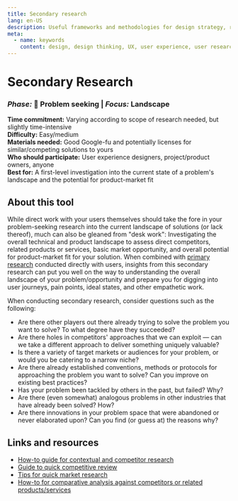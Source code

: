 ```yaml
---
title: Secondary research
lang: en-US
description: Useful frameworks and methodologies for design strategy, research and testing
meta:
  - name: keywords
    content: design, design thinking, UX, user experience, user research, user testing
---
```


# Secondary Research

### _Phase:_ 🔎 Problem seeking   \|   _Focus:_ Landscape

**Time commitment:** Varying according to scope of research needed, but slightly time-intensive  
**Difficulty:** Easy/medium  
**Materials needed:** Good Google-fu and potentially licenses for similar/competing solutions to yours  
**Who should participate:** User experience designers, project/product owners, anyone  
**Best for:** A first-level investigation into the current state of a problem's landscape and the potential for product-market fit

## About this tool

While direct work with your users themselves should take the fore in your problem-seeking research into the current landscape of solutions (or lack thereof), much can also be gleaned from "desk work": Investigating the overall technical and product landscape to assess direct competitors, related products or services, basic market opportunity, and overall potential for product-market fit for your solution. When combined with [primary research](primary-research.md) conducted directly with users, insights from this secondary research can put you well on the way to understanding the overall landscape of your problem/opportunity and prepare you for digging into user journeys, pain points, ideal states, and other empathetic work.

When conducting secondary research, consider questions such as the following:

* Are there other players out there already trying to solve the problem you want to solve? To what degree have they succeeded?
* Are there holes in competitors' approaches that we can exploit — can we take a different approach to deliver something uniquely valuable?
* Is there a variety of target markets or audiences for your problem, or would you be catering to a narrow niche?
* Are there already established conventions, methods or protocols for approaching the problem you want to solve? Can you improve on existing best practices?
* Has your problem been tackled by others in the past, but failed? Why?
* Are there (even somewhat) analogous problems in other industries that have already been solved? How?
* Are there innovations in your problem space that were abandoned or never elaborated upon? Can you find (or guess at) the reasons why?

## Links and resources

* [How-to guide for contextual and competitor research](http://www.designkit.org/methods/21)
* [Guide to quick competitive review](https://toolkit.mozilla.org/method/quick-competitive-review/)
* [Tips for quick market research](https://toolkit.mozilla.org/method/quick-market-research/)
* [How-to for comparative analysis against competitors or related products/services](https://methods.18f.gov/decide/comparative-analysis/)
